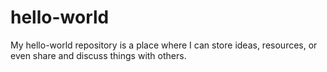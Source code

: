 # hello-world
My hello-world repository is a place where I can store ideas, resources, or even share and discuss things with others.
